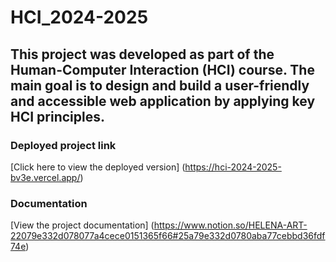 # HCI_2024-2025

## This project was developed as part of the Human-Computer Interaction (HCI) course. The main goal is to design and build a user-friendly and accessible web application by applying key HCI principles. 


### Deployed project link
[Click here to view the deployed version] (https://hci-2024-2025-bv3e.vercel.app/)


### Documentation
[View the project documentation] (https://www.notion.so/HELENA-ART-22079e332d078077a4cece0151365f66#25a79e332d0780aba77cebbd36fdf74e)

